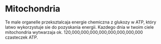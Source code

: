# Mitochondria

Te male organelle przeksztalcaja energie chemiczna z glukozy w ATP, który latwo
wykorzystuje sie do pozyskania energii. Kazdego dnia w twoim ciele mitochondria
wytwarzaja ok. 120,000,000,000,000,000,000,000,000 czasteczek ATP.
